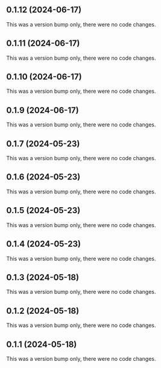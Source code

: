 ## 0.1.12 (2024-06-17)

This was a version bump only, there were no code changes.

## 0.1.11 (2024-06-17)

This was a version bump only, there were no code changes.

## 0.1.10 (2024-06-17)

This was a version bump only, there were no code changes.

## 0.1.9 (2024-06-17)

This was a version bump only, there were no code changes.

## 0.1.7 (2024-05-23)

This was a version bump only, there were no code changes.

## 0.1.6 (2024-05-23)

This was a version bump only, there were no code changes.

## 0.1.5 (2024-05-23)

This was a version bump only, there were no code changes.

## 0.1.4 (2024-05-23)

This was a version bump only, there were no code changes.

## 0.1.3 (2024-05-18)

This was a version bump only, there were no code changes.

## 0.1.2 (2024-05-18)

This was a version bump only, there were no code changes.

## 0.1.1 (2024-05-18)

This was a version bump only, there were no code changes.
